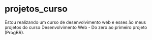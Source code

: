 # projetos_curso
 Estou realizando um curso de desenvolvimento web e esses ão meus projetos do curso Desenvolvimento Web - Do zero ao primeiro projeto (ProgBR).
